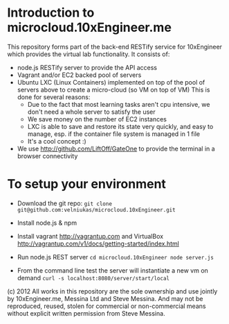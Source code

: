 Introduction to microcloud.10xEngineer.me
=========================================

This repository forms part of the back-end RESTify service for 10xEngineer which provides the virtual lab functionality.
It consists of:
- node.js RESTify server to provide the API access
- Vagrant and/or EC2 backed pool of servers
- Ubuntu LXC (Linux Containers) implemented on top of the pool of servers above to create a micro-cloud (so VM on top of VM)
    This is done for several reasons:
    - Due to the fact that most learning tasks aren't cpu intensive, we don't need a whole server to satisfy the user
    - We save money on the number of EC2 instances
    - LXC is able to save and restore its state very quickly, and easy to manage, esp. if the container file system is managed in 1 file
    - It's a cool concept :)
- We use http://github.com/LiftOff/GateOne to provide the terminal in a browser connectivity

To setup your environment
=========================
- Download the git repo: 
    `git clone git@github.com:velniukas/microcloud.10xEngineer.git`

- Install node.js & npm 

- Install vagrant http://vagrantup.com and VirtualBox 
    http://vagrantup.com/v1/docs/getting-started/index.html

- Run node.js REST server
    `cd microcloud.10xEngineer
    node server.js`

- From the command line test the server will instantiate a new vm on demand
    `curl -s localhost:8080/server/start/local`

(c) 2012 All works in this repository are the sole ownership and use jointly by 10xEngineer.me, Messina Ltd and Steve Messina.
And may not be reproduced, reused, stolen for commercial or non-commercial means without explicit written permission from Steve Messina.